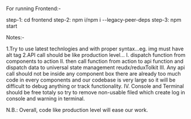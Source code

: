 For running Frontend:-

step-1: cd frontend
step-2: npm i/npm i --legacy-peer-deps
step-3: npm start

Notes:- 

1.Try to use latest technlogies and with proper syntax...eg. img must have alt tag
2.API call should be like production level...
    I. dispatch function from components to action
    II. then call function from action to api function and dispatch data to universal state 
     management reudx/reduxTolkit
    III. Any api call should not be inside any component box there are already too much 
     code in every components and our codebase is very large so it will be difficult to debug anything or track functionality.
     IV. Console and Terminal should be free totaly so try to remove non-usable filed which create log in console and warning in terminal.

N.B.: Overall, code like production level will ease our work.